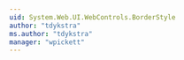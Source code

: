 ```yaml
---
uid: System.Web.UI.WebControls.BorderStyle
author: "tdykstra"
ms.author: "tdykstra"
manager: "wpickett"
---
```

